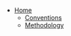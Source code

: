 <!-- docs/_sidebar.md -->
- [Home](/Home.md)
  - [Conventions](/Conventions/CodingConventions.md)
  - [Methodology](/Methodology/Methodology.md)
